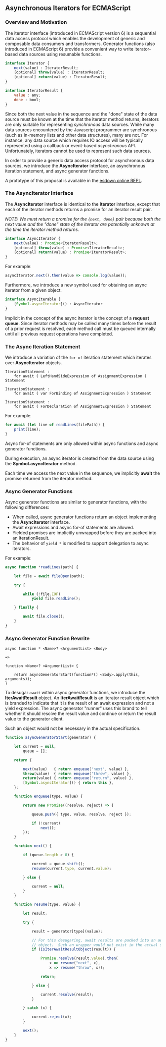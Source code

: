 ## Asynchronous Iterators for ECMAScript


### Overview and Motivation

The iterator interface (introduced in ECMAScript version 6) is a sequential data access
protocol which enables the development of generic and composable data consumers and
transformers.  Generator functions (also introduced in ECMAScript 6) provide a
convenient way to write iterator-based data sources using resumable functions.

```js
interface Iterator {
    next(value) : IteratorResult;
    [optional] throw(value) : IteratorResult;
    [optional] return(value) : IteratorResult;
}

interface IteratorResult {
    value : any;
    done : bool;
}
```

Since both the next value in the sequence and the "done" state of the data source must be
known at the time that the iterator method returns, iterators are only suitable for
representing *synchronous* data sources.  While many data sources encountered by the
Javascript programmer are synchronous (such as in-memory lists and other data structures),
many are not.  For instance, any data source which requires IO access will be typically
represented using a callback or event-based *asynchronous* API. Unfortunately, iterators
cannot be used to represent such data sources.

In order to provide a generic data access protocol for asynchronous data sources, we
introduce the **AsyncIterator** interface, an asynchronous iteration statement, and
async generator functions.

A prototype of this proposal is available in the [esdown online REPL](http://esparse.org/esdown/repl/).


### The AsyncIterator Interface

The **AsyncIterator** interface is identical to the **Iterator** interface, except that
each of the iterator methods returns a promise for an iterator result pair.

*NOTE: We must return a promise for the `{next, done}` pair because both the next value
and the "done" state of the iterator are potentially unknown at the time the iterator
method returns.*

```js
interface AsyncIterator {
    next(value) : Promise<IteratorResult>;
    [optional] throw(value) : Promise<IteratorResult>;
    [optional] return(value) : Promise<IteratorResult>;
}
```

For example:

```js
asyncIterator.next().then(value => console.log(value));
```

Furthermore, we introduce a new symbol used for obtaining an async iterator from a given
object.

```js
interface AsyncIterable {
    [Symbol.asyncIterator]() : AsyncIterator
}
```

Implicit in the concept of the async iterator is the concept of a **request queue**.
Since iterator methods may be called many times before the result of a prior request is
resolved, each method call must be queued internally until all previous request operations
have completed.


### The Async Iteration Statement

We introduce a variation of the `for-of` iteration statement which iterates over
**AsyncIterator** objects.

```
IterationStatement :
    for await ( LeftHandSideExpression of AssignmentExpression ) Statement

IterationStatement :
    for await ( var ForBinding of AssignmentExpression ) Statement

IterationStatement :
    for await ( ForDeclaration of AssignmentExpression ) Statement
```

For example:

```js
for await (let line of readLines(filePath)) {
    print(line);
}
```

Async for-of statements are only allowed within async functions and async generator
functions.

During execution, an async iterator is created from the data source using the
**Symbol.asyncIterator** method.

Each time we access the next value in the sequence, we implicitly **await** the promise
returned from the iterator method.

### Async Generator Functions

Async generator functions are similar to generator functions, with the following
differences:

- When called, async generator functions return an object implementing the
  **AsyncIterator** interface.
- Await expressions and async for-of statements are allowed.
- Yielded promises are implicitly unwrapped before they are packed into an IterationResult.
- The behavior of `yield *` is modified to support delegation to async iterators.

For example:

```js
async function *readLines(path) {

    let file = await fileOpen(path);

    try {

        while (!file.EOF)
            yield file.readLine();

    } finally {

        await file.close();
    }
}
```

### Async Generator Function Rewrite

```
async function * <Name>? <ArgumentList> <Body>

=>

function <Name>? <ArgumentList> {

    return asyncGeneratorStart(function*() <Body>.apply(this, arguments));
}
```

To desugar `await` within async generator functions, we introduce the **IterAwaitResult**
object. An **IterAwaitResult** is an iterator result object which is branded to indicate
that it is the result of an await expression and not a yield expression.  The async
generator "runner" uses this brand to tell whether it should resolve the result value and
continue or return the result value to the generator client.

Such an object would not be necessary in the actual specification.

```js
function asyncGeneratorStart(generator) {

    let current = null,
        queue = [];

    return {

        next(value)   { return enqueue("next", value) },
        throw(value)  { return enqueue("throw", value) },
        return(value) { return enqueue("return", value) },
        [Symbol.asyncIterator]() { return this },
    };

    function enqueue(type, value) {

        return new Promise((resolve, reject) => {

            queue.push({ type, value, resolve, reject });

            if (!current)
                next();
        });
    }

    function next() {

        if (queue.length > 0) {

            current = queue.shift();
            resume(current.type, current.value);

        } else {

            current = null;
        }
    }

    function resume(type, value) {

        let result;

        try {

            result = generator[type](value);

            // For this desugaring, await results are packed into an await result
            // object.  Such an wrapper would not exist in the actual specification.
            if (IsIterAwaitResultObject(result)) {

                Promise.resolve(result.value).then(
                    x => resume("next", x),
                    x => resume("throw", x));

                return;

            } else {

                current.resolve(result);
            }

        } catch (x) {

            current.reject(x);
        }

        next();
    }
}
```

